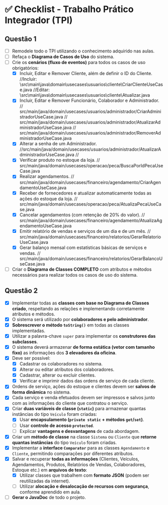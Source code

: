 # ✅ Checklist - Trabalho Prático Integrador (TPI)

## Questão 1

- [ ] Remodele todo o TPI utilizando o conhecimento adquirido nas aulas.
- [ ] Refaça o **Diagrama de Casos de Uso** do sistema.
- [ ] Crie os **cenários (fluxo de eventos)** para todos os casos de uso obrigatórios:
  - [x] Incluir, Editar e Remover Cliente, além de definir o ID do Cliente.
      //Incluir: \src\main\java\domain\usecases\usuarios\cliente\CriarClienteUseCase.java
      //Editar:  \src\main\java\domain\usecases\usuarios\cliente\Atualizar.java
  - [x] Incluir, Editar e Remover Funcionário, Colaborador e Administrador.
  // src/main/java/domain/usecases/usuarios/administrador/CriarAdministradorUseCase.java
  // src/main/java/domain/usecases/usuarios/administrador/AtualizarAdministradorUseCase.java
  // src/main/java/domain/usecases/usuarios/administrador/RemoverAdministradorUseCase.java
  - [x] Alterar a senha de um Administrador. 
  //src/main/java/domain/usecases/usuarios/administrador/AtualizarAdministradorUseCase.java
  // 
  - [x] Verificar produto no estoque da loja.
  // src/main/java/domain/usecases/operacao/peca/BuscaPorIdPecaUseCase.java
  - [x] Realizar agendamentos.
  // src/main/java/domain/usecases/financeiro/agendamento/CriarAgendamentoUseCase.java
  - [x] Receber de fornecedores e atualizar automaticamente todas as ações do estoque da loja.
  // src/main/java/domain/usecases/operacao/peca/AtualizaPecaUseCase.java
  - [x] Cancelar agendamentos (com retenção de 20% do valor).
  // src/main/java/domain/usecases/financeiro/agendamento/AtualizaAgendamentoUseCase.java
  - [x] Emitir relatório de vendas e serviços de um dia e de um mês.
  // src/main/java/domain/usecases/financeiro/relatorios/GerarRelatorioUseCase.java
  - [x] Gerar balanço mensal com estatísticas básicas de serviços e vendas.
  // src/main/java/domain/usecases/financeiro/relatorios/GerarBalancoUseCase.java
- [ ] Criar o **Diagrama de Classes COMPLETO** com atributos e métodos necessários para realizar todos os casos de uso do sistema.

## Questão 2

- [x] Implementar todas as **classes com base no Diagrama de Classes criado**, respeitando as relações e implementando corretamente atributos e métodos.
- [x] O sistema será utilizado por **colaboradores e pelo administrador**.
- [x] **Sobrescrever o método `toString()`** em todas as classes implementadas.
- [x] Utilizar a palavra-chave `super` para implementar os **construtores das subclasses**.
- [x] O sistema deverá armazenar **de forma estática (vetor com tamanho fixo)** as informações dos **3 elevadores da oficina**.
- [x] Deve ser possível:
  - [x] Cadastrar os colaboradores no sistema.
  - [x] Alterar ou editar atributos dos colaboradores.
  - [x] Cadastrar, alterar ou excluir clientes.
  - [x] Verificar e imprimir dados das ordens de serviço de cada cliente.
- [x] Ordens de serviço, ações do estoque e clientes devem ser **salvos de forma dinâmica** no sistema.
- [x] Cada serviço e venda efetuados devem ser impressos e salvos junto com as informações do cliente que contratou o serviço.
- [x] Criar **duas variáveis de classe (`static`)** para armazenar quantas instâncias do tipo `Veículo` foram criadas:
  - [x] Usar **encapsulamento (`private static` + métodos `get`/`set`)**.
  - [ ] Usar **controle de acesso `protected`**.
  - [ ] Explicar **vantagens e desvantagens** de cada abordagem.
- [x] Criar um **método de classe** na classe `Sistema` ou `Cliente` que **retorne quantas instâncias** do tipo `Veículo` foram criadas.
- [x] Implementar a **interface `Comparator`** para as classes `Agendamento` e `Cliente`, permitindo comparações por diferentes atributos.
- [x] Salvar e recuperar **todas as informações** (Clientes, Veículos, Agendamentos, Produtos, Relatórios de Vendas, Colaboradores, Estoque etc.) em **arquivos de texto**:
  - [x] Utilizar classes que trabalhem com **formato JSON** (podem ser reutilizadas da internet).
  - [ ] Utilizar **alocação e desalocação de recursos com segurança**, conforme aprendido em aula.
- [ ] **Gerar o JavaDoc** de todo o projeto.
